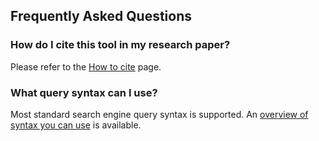 ## Frequently Asked Questions

### How do I cite this tool in my research paper?

Please refer to the [How to cite](/page/citing/) page.

### What query syntax can I use?

Most standard search engine query syntax is supported. An [overview of syntax you can use](/page/query-syntax/) is 
available.